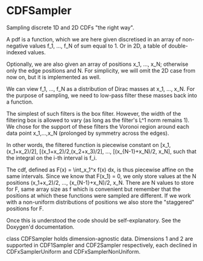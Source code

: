 # CDFSampler

Sampling discrete 1D and 2D CDFs "the right way".

A pdf is a function, which we are here given discretised in an array of non-negative values f_1, ..., f_N of sum equal to 1. Or in 2D, a table of double-indexed values.

Optionally, we are also given an array of positions x_1, ..., x_N; otherwise only the edge positions and N. For simplicity, we will omit the 2D case from now on, but it is implemented as well.

We can view f_1, ..., f_N as a distribution of Dirac masses at x_1, ..., x_N. For the purpose of sampling, we need to low-pass filter these masses back into a function.

The simplest of such filters is the box filter. However, the width of the filtering box is allowed to vary (as long as the filter's L^1 norm remains 1). We chose for the support of these filters the Voronoi region around each data point x_1,...,x_N (prolonged by symmetry across the edges).

In other words, the filtered function is piecewise constant on [x_1, (x_1+x_2)/2], [(x_1+x_2)/2,(x_2+x_3)/2], ..., [(x_{N-1}+x_N)/2, x_N], such that the integral on the i-th interval is f_i.

The cdf, defined as F(x) = \int_x_1^x f(x) dx, is thus piecewise affine on the same intervals. Since we know that F(x_1) = 0, we only store values at the N positions (x_1+x_2)/2, ..., (x_{N-1}+x_N)/2, x_N. There are N values to store for F, same array size as f which is convenient but remember that the positions at which these functions were sampled are different. If we work with a non-uniform distributions of positions we also store the "staggered" positions for F.

Once this is understood the code should be self-explanatory. See the Doxygen'd documentation.

class CDFSampler holds dimension-agnostic data.
Dimensions 1 and 2 are supported in CDF1Sampler and CDF2Sampler respectively, each declined in
CDFxSamplerUniform and CDFxSamplerNonUniform.
